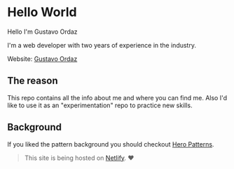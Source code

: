 # Hello World

Hello I'm Gustavo Ordaz

I'm a web developer with two years of experience in the industry.

Website: [Gustavo Ordaz](https://ordazgustavo.netlify.com)

## The reason

This repo contains all the info about me and where you can find me. Also I'd like to use it as an "experimentation" repo to practice new skills.

## Background

If you liked the pattern background you should checkout [Hero Patterns](https://www.heropatterns.com/).

> This site is being hosted on [Netlify](https://netlify.com). ❤️
